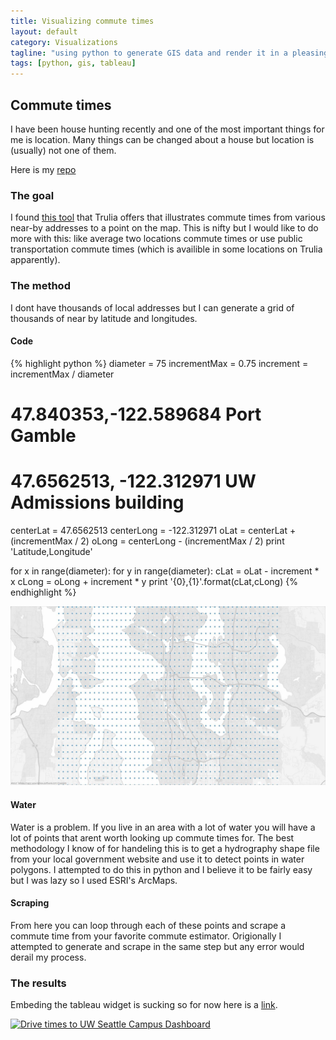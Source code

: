 ```yaml
---
title: Visualizing commute times
layout: default
category: Visualizations
tagline: "using python to generate GIS data and render it in a pleasing manner"
tags: [python, gis, tableau]
---
```

## Commute times
I have been house hunting recently and one of the most important things for me is location. Many things can be changed about a house but location is (usually) not one of them.

Here is my [repo](https://github.com/mrtakos/lat_long_grid_generator)

### The goal
I found [this tool](http://www.trulia.com/local/) that Trulia offers that illustrates commute times from various near-by addresses to a point on the map. This is nifty but I would like to do more with this: like average two locations commute times or use public transportation commute times (which is availible in some locations on Trulia apparently).

### The method
I dont have thousands of local addresses but I can generate a grid of thousands of near by latitude and longitudes.

#### Code
{% highlight python %}
diameter = 75
incrementMax = 0.75
increment = incrementMax / diameter
# 47.840353,-122.589684 Port Gamble
# 47.6562513, -122.312971 UW Admissions building
centerLat = 47.6562513
centerLong = -122.312971
oLat = centerLat + (incrementMax / 2)
oLong = centerLong - (incrementMax / 2)
print 'Latitude,Longitude'

for x in range(diameter):
        for y in range(diameter):
                cLat = oLat - increment * x
                cLong = oLong + increment * y
                print '{0},{1}'.format(cLat,cLong)
{% endhighlight %}

![Points rendered across the Seattle area](/assets/img/Grid_of_points.jpg)

#### Water
Water is a problem. If you live in an area with a lot of water you will have a lot of points that arent worth looking up commute times for. The best methodology I know of for handeling this is to get a hydrography shape file from your local government website and use it to detect points in water polygons. I attempted to do this in python and I believe it to be fairly easy but I was lazy so I used ESRI's ArcMaps.

#### Scraping
From here you can loop through each of these points and scrape a commute time from your favorite commute estimator. Origionally I attempted to generate and scrape in the same step but any error would derail my process.

### The results
Embeding the tableau widget is sucking so for now here is a [link](http://public.tableausoftware.com/views/UWcommutetimeVisualization/DrivetimestoUWSeattleCampusDashboard?:embed=y&:display_count=no).

<script type='text/javascript' src='http://public.tableausoftware.com/javascripts/api/viz_v1.js'> </script> 

<div class="tableauPlaceholder" style="width: 654px; height: 798px;"> 
	<noscript> 
		<a href="#"> 
			<img alt="Drive times to UW Seattle Campus Dashboard " src="http://public.tableausoftware.com/static/images/UW/UWcommutetimeVisualization/DrivetimestoUWSeattleCampusDashboard/1_rss.png" style="border: none" /> 
		</a> 
	</noscript> 
	<object class="tableauViz" width="654" height="798" style="display:none;"> 
		<param name="host_url" value="http://public.tableausoftware.com/" /> 
		<param name="site_root" value="" /> 
		<param name="name" value="UWcommutetimeVisualization/DrivetimestoUWSeattleCampusDashboard" /> 
		<param name="tabs" value="no" /> 
		<param name="toolbar" value="yes" /> 
		<param name="static_image" value="http://public.tableausoftware.com/static/images/UW/UWcommutetimeVisualization/DrivetimestoUWSeattleCampusDashboard/1.png" / > 
		<param name="animate_transition" value="yes" /> 
		<param name="display_static_image" value="yes" /> 
		<param name="display_spinner" value="yes" /> 
		<param name="display_overlay" value="yes" /> 
		<param name="display_count" value="yes" /> 
	</object> 
</div> 
